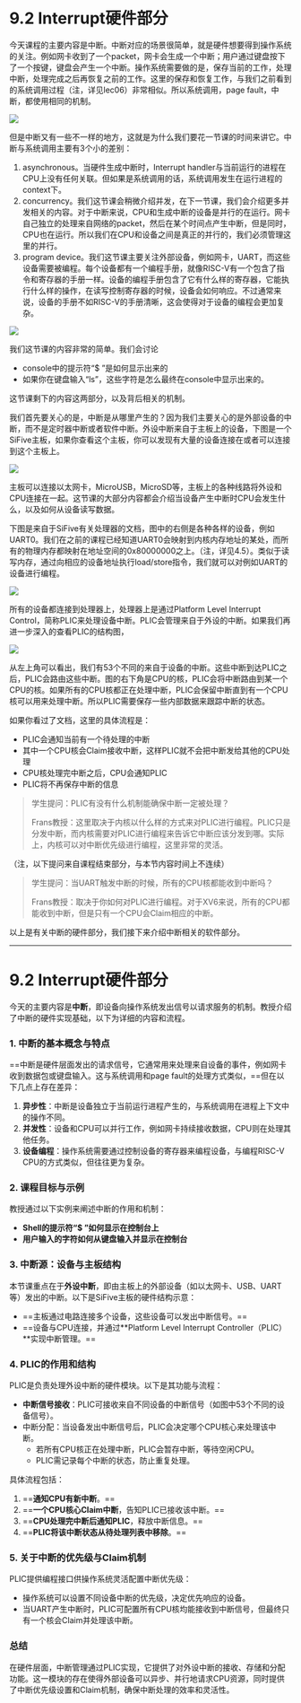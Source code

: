 # 9.2 Interrupt硬件部分

今天课程的主要内容是中断。中断对应的场景很简单，就是硬件想要得到操作系统的关注。例如网卡收到了一个packet，网卡会生成一个中断；用户通过键盘按下了一个按键，键盘会产生一个中断。操作系统需要做的是，保存当前的工作，处理中断，处理完成之后再恢复之前的工作。这里的保存和恢复工作，与我们之前看到的系统调用过程（注，详见lec06）非常相似。所以系统调用，page fault，中断，都使用相同的机制。

![](<../.gitbook/assets/image (693).png>)

但是中断又有一些不一样的地方，这就是为什么我们要花一节课的时间来讲它。中断与系统调用主要有3个小的差别：

1. asynchronous。当硬件生成中断时，Interrupt handler与当前运行的进程在CPU上没有任何关联。但如果是系统调用的话，系统调用发生在运行进程的context下。
2. &#x20;concurrency。我们这节课会稍微介绍并发，在下一节课，我们会介绍更多并发相关的内容。对于中断来说，CPU和生成中断的设备是并行的在运行。网卡自己独立的处理来自网络的packet，然后在某个时间点产生中断，但是同时，CPU也在运行。所以我们在CPU和设备之间是真正的并行的，我们必须管理这里的并行。
3. program device。我们这节课主要关注外部设备，例如网卡，UART，而这些设备需要被编程。每个设备都有一个编程手册，就像RISC-V有一个包含了指令和寄存器的手册一样。设备的编程手册包含了它有什么样的寄存器，它能执行什么样的操作，在读写控制寄存器的时候，设备会如何响应。不过通常来说，设备的手册不如RISC-V的手册清晰，这会使得对于设备的编程会更加复杂。

![](<../.gitbook/assets/image (760).png>)

我们这节课的内容非常的简单。我们会讨论

* console中的提示符“$ ”是如何显示出来的
* 如果你在键盘输入“ls”，这些字符是怎么最终在console中显示出来的。

这节课剩下的内容这两部分，以及背后相关的机制。

我们首先要关心的是，中断是从哪里产生的？因为我们主要关心的是外部设备的中断，而不是定时器中断或者软件中断。外设中断来自于主板上的设备，下图是一个SiFive主板，如果你查看这个主板，你可以发现有大量的设备连接在或者可以连接到这个主板上。

![](<../.gitbook/assets/image (664).png>)

主板可以连接以太网卡，MicroUSB，MicroSD等，主板上的各种线路将外设和CPU连接在一起。这节课的大部分内容都会介绍当设备产生中断时CPU会发生什么，以及如何从设备读写数据。

下图是来自于SiFive有关处理器的文档，图中的右侧是各种各样的设备，例如UART0。我们在之前的课程已经知道UART0会映射到内核内存地址的某处，而所有的物理内存都映射在地址空间的0x80000000之上。（注，详见4.5）。类似于读写内存，通过向相应的设备地址执行load/store指令，我们就可以对例如UART的设备进行编程。

![](<../.gitbook/assets/image (721).png>)

所有的设备都连接到处理器上，处理器上是通过Platform Level Interrupt Control，简称PLIC来处理设备中断。PLIC会管理来自于外设的中断。如果我们再进一步深入的查看PLIC的结构图，

![](<../.gitbook/assets/image (657).png>)

从左上角可以看出，我们有53个不同的来自于设备的中断。这些中断到达PLIC之后，PLIC会路由这些中断。图的右下角是CPU的核，PLIC会将中断路由到某一个CPU的核。如果所有的CPU核都正在处理中断，PLIC会保留中断直到有一个CPU核可以用来处理中断。所以PLIC需要保存一些内部数据来跟踪中断的状态。

如果你看过了文档，这里的具体流程是：

* PLIC会通知当前有一个待处理的中断
* 其中一个CPU核会Claim接收中断，这样PLIC就不会把中断发给其他的CPU处理
* CPU核处理完中断之后，CPU会通知PLIC
* PLIC将不再保存中断的信息

> 学生提问：PLIC有没有什么机制能确保中断一定被处理？
>
> Frans教授：这里取决于内核以什么样的方式来对PLIC进行编程。PLIC只是分发中断，而内核需要对PLIC进行编程来告诉它中断应该分发到哪。实际上，内核可以对中断优先级进行编程，这里非常的灵活。

（注，以下提问来自课程结束部分，与本节内容时间上不连续）

> 学生提问：当UART触发中断的时候，所有的CPU核都能收到中断吗？
>
> Frans教授：取决于你如何对PLIC进行编程。对于XV6来说，所有的CPU都能收到中断，但是只有一个CPU会Claim相应的中断。

以上是有关中断的硬件部分，我们接下来介绍中断相关的软件部分。





------



# **9.2 Interrupt硬件部分**

今天的主要内容是**中断**，即设备向操作系统发出信号以请求服务的机制。教授介绍了中断的硬件实现基础，以下为详细的内容和流程。

### **1. 中断的基本概念与特点**

==中断是硬件层面发出的请求信号，它通常用来处理来自设备的事件，例如网卡收到数据包或键盘输入。这与系统调用和page fault的处理方式类似，==但在以下几点上存在差异：

1. **异步性**：中断是设备独立于当前运行进程产生的，与系统调用在进程上下文中的操作不同。
2. **并发性**：设备和CPU可以并行工作，例如网卡持续接收数据，CPU则在处理其他任务。
3. **设备编程**：操作系统需要通过控制设备的寄存器来编程设备，与编程RISC-V CPU的方式类似，但往往更为复杂。

### **2. 课程目标与示例**

教授通过以下实例来阐述中断的作用和机制：

- **Shell的提示符“$ ”如何显示在控制台上**
- **用户输入的字符如何从键盘输入并显示在控制台**

### **3. 中断源：设备与主板结构**

本节课重点在于**外设中断**，即由主板上的外部设备（如以太网卡、USB、UART等）发出的中断。以下是SiFive主板的硬件结构示意：

- ==主板通过电路连接多个设备，这些设备可以发出中断信号。==
- ==设备与CPU连接，并通过**Platform Level Interrupt Controller（PLIC）**实现中断管理。==

### **4. PLIC的作用和结构**

PLIC是负责处理外设中断的硬件模块。以下是其功能与流程：

- **中断信号接收**：PLIC可接收来自不同设备的中断信号（如图中53个不同的设备信号）。
- 中断分配：当设备发出中断信号后，PLIC会决定哪个CPU核心来处理该中断。
  - 若所有CPU核正在处理中断，PLIC会暂存中断，等待空闲CPU。
  - PLIC需记录每个中断的状态，防止重复处理。

具体流程包括：

1. ==**通知CPU有新中断**。==
2. ==**一个CPU核心Claim中断**，告知PLIC已接收该中断。==
3. ==**CPU处理完中断后通知PLIC**，释放中断信息。==
4. ==**PLIC将该中断状态从待处理列表中移除**。==

### **5. 关于中断的优先级与Claim机制**

PLIC提供编程接口供操作系统灵活配置中断优先级：

- 操作系统可以设置不同设备中断的优先级，决定优先响应的设备。
- 当UART产生中断时，PLIC可配置所有CPU核均能接收到中断信号，但最终只有一个核会Claim并处理该中断。

### **总结**

在硬件层面，中断管理通过PLIC实现，它提供了对外设中断的接收、存储和分配功能。这一模块的存在使得外部设备可以异步、并行地请求CPU资源，同时提供了中断优先级设置和Claim机制，确保中断处理的效率和灵活性。

